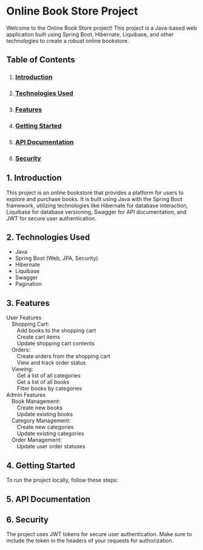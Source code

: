 # **Online Book Store Project**

Welcome to the Online Book Store project! This project is a Java-based web application built using Spring Boot, Hibernate, Liquibase, and other technologies to create a robust online bookstore.

## **Table of Contents**
1. ### [Introduction](#1-introduction)
2. ### [Technologies Used](#2-technologies-used)
3. ### [Features](#3-features)
4. ### [Getting Started](#4-getting-started)
5. ### [API Documentation](#5-api-documentation)
6. ### [Security](#6-security)

## **1. Introduction**

This project is an online bookstore that provides a platform for users to explore and purchase books. It is built using Java with the Spring Boot framework, utilizing technologies like Hibernate for database interaction, Liquibase for database versioning, Swagger for API documentation, and JWT for secure user authentication.

## **2. Technologies Used**
* Java
* Spring Boot (Web, JPA, Security)
* Hibernate
* Liquibase
* Swagger
* Pagination

## **3. Features**

User Features <br>
&emsp;Shopping Cart:<br>
&emsp;&emsp;Add books to the shopping cart<br>
&emsp;&emsp;Create cart items<br>
&emsp;&emsp;Update shopping cart contents<br>
&emsp;Orders:<br>
&emsp;&emsp;Create orders from the shopping cart<br>
&emsp;&emsp;View and track order status<br>
&emsp;Viewing:<br>
&emsp;&emsp;Get a list of all categories<br>
&emsp;&emsp;Get a list of all books<br>
&emsp;&emsp;Filter books by categories<br>
Admin Features<br>
&emsp;Book Management:<br>
&emsp;&emsp;Create new books<br>
&emsp;&emsp;Update existing books<br>
&emsp;Category Management:<br>
&emsp;&emsp;Create new categories<br>
&emsp;&emsp;Update existing categories<br>
&emsp;Order Management:<br>
&emsp;&emsp;Update user order statuses<br>

## **4. Getting Started**
To run the project locally, follow these steps:

## **5. API Documentation**

## **6. Security**
The project uses JWT tokens for secure user authentication. Make sure to include the token in the headers of your requests for authorization.